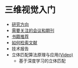 # 三维视觉入门

- [研究方向](3dv_fields.md)
- [需要关注的会议和期刊](journal_conference.md)
- [书籍推荐](books.md)
- [如何检索文献](https://docs.qq.com/doc/DQnFXaWNtRlJNcGZK)
- 技术报告
 - 立体匹配算法原理与应用[(Video)](https://www.bilibili.com/video/BV1uk4y1o72i?rt=V%2FymTlOu4ow%2Fy4xxNWPUZ64DiW9x9KICW5sKsd18Lds%3D)
	- 基于深度学习的立体匹配

